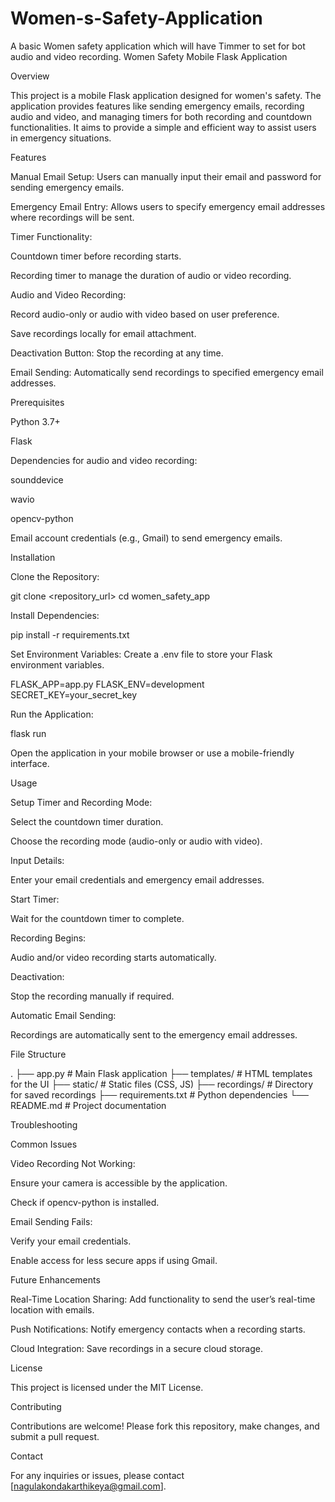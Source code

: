 # Women-s-Safety-Application
A basic Women safety application which will have Timmer to set for bot audio and video recording.
Women Safety Mobile Flask Application

Overview

This project is a mobile Flask application designed for women's safety. The application provides features like sending emergency emails, recording audio and video, and managing timers for both recording and countdown functionalities. It aims to provide a simple and efficient way to assist users in emergency situations.

Features

Manual Email Setup: Users can manually input their email and password for sending emergency emails.

Emergency Email Entry: Allows users to specify emergency email addresses where recordings will be sent.

Timer Functionality:

Countdown timer before recording starts.

Recording timer to manage the duration of audio or video recording.

Audio and Video Recording:

Record audio-only or audio with video based on user preference.

Save recordings locally for email attachment.

Deactivation Button: Stop the recording at any time.

Email Sending: Automatically send recordings to specified emergency email addresses.

Prerequisites

Python 3.7+

Flask

Dependencies for audio and video recording:

sounddevice

wavio

opencv-python

Email account credentials (e.g., Gmail) to send emergency emails.

Installation

Clone the Repository:

git clone <repository_url>
cd women_safety_app

Install Dependencies:

pip install -r requirements.txt

Set Environment Variables:
Create a .env file to store your Flask environment variables.

FLASK_APP=app.py
FLASK_ENV=development
SECRET_KEY=your_secret_key

Run the Application:

flask run

Open the application in your mobile browser or use a mobile-friendly interface.

Usage

Setup Timer and Recording Mode:

Select the countdown timer duration.

Choose the recording mode (audio-only or audio with video).

Input Details:

Enter your email credentials and emergency email addresses.

Start Timer:

Wait for the countdown timer to complete.

Recording Begins:

Audio and/or video recording starts automatically.

Deactivation:

Stop the recording manually if required.

Automatic Email Sending:

Recordings are automatically sent to the emergency email addresses.

File Structure

.
├── app.py                # Main Flask application
├── templates/            # HTML templates for the UI
├── static/               # Static files (CSS, JS)
├── recordings/           # Directory for saved recordings
├── requirements.txt      # Python dependencies
└── README.md             # Project documentation

Troubleshooting

Common Issues

Video Recording Not Working:

Ensure your camera is accessible by the application.

Check if opencv-python is installed.

Email Sending Fails:

Verify your email credentials.

Enable access for less secure apps if using Gmail.

Future Enhancements

Real-Time Location Sharing: Add functionality to send the user’s real-time location with emails.

Push Notifications: Notify emergency contacts when a recording starts.

Cloud Integration: Save recordings in a secure cloud storage.

License

This project is licensed under the MIT License.

Contributing

Contributions are welcome! Please fork this repository, make changes, and submit a pull request.

Contact

For any inquiries or issues, please contact [nagulakondakarthikeya@gmail.com].
